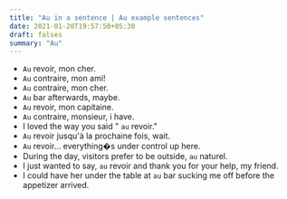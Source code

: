 ```yaml
---
title: "Au in a sentence | Au example sentences"
date: 2021-01-20T19:57:50+05:30
draft: falses
summary: "Au"
---
```

- `Au` revoir, mon cher.
- `Au` contraire, mon ami!
- `Au` contraire, mon cher.
- `Au` bar afterwards, maybe.
- `Au` revoir, mon capitaine.
- `Au` contraire, monsieur, i have.
- I loved the way you said " `au` revoir."
- `Au` revoir jusqu'à la prochaine fois, wait.
- `Au` revoir... everything�s under control up here.
- During the day, visitors prefer to be outside, `au` naturel.
- I just wanted to say, `au` revoir and thank you for your help, my friend.
- I could have her under the table at `au` bar sucking me off before the appetizer arrived.
                 
